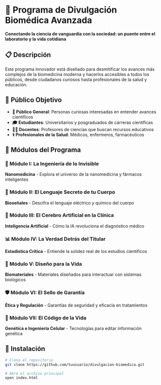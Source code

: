 # 🧬 Programa de Divulgación Biomédica Avanzada

**Conectando la ciencia de vanguardia con la sociedad: un puente entre el laboratorio y la vida cotidiana**

## 📋 Descripción

Este programa innovador está diseñado para desmitificar los avances más complejos de la biomedicina moderna y hacerlos accesibles a todos los públicos, desde ciudadanos curiosos hasta profesionales de la salud y educación.

## 🎯 Público Objetivo

- **👥 Público General**: Personas curiosas interesadas en entender avances científicos
- **🎓 Estudiantes**: Universitarios y posgraduados de carreras científicas
- **👨‍🏫 Docentes**: Profesores de ciencias que buscan recursos educativos
- **⚕️ Profesionales de la Salud**: Médicos, enfermeros, farmacéuticos

## 🧩 Módulos del Programa

### 🔬 Módulo I: La Ingeniería de lo Invisible
**Nanomedicina** - Explora el universo de la nanomedicina y fármacos inteligentes

### 🧠 Módulo II: El Lenguaje Secreto de tu Cuerpo  
**Bioseñales** - Descifra el lenguaje eléctrico y químico del cuerpo

### 🤖 Módulo III: El Cerebro Artificial en la Clínica
**Inteligencia Artificial** - Cómo la IA revoluciona el diagnóstico médico

### 📊 Módulo IV: La Verdad Detrás del Titular
**Estadística Crítica** - Entiende la solidez real de los estudios científicos

### 🦴 Módulo V: Diseño para la Vida
**Biomateriales** - Materiales diseñados para interactuar con sistemas biológicos

### 🛡️ Módulo VI: El Sello de Garantía
**Ética y Regulación** - Garantías de seguridad y eficacia en tratamientos

### 🧬 Módulo VII: El Código de la Vida
**Genética e Ingeniería Celular** - Tecnologías para editar información genética

## 🚀 Instalación

```bash
# Clona el repositorio
git clone https://github.com/tuusuario/divulgacion-biomedica.git

# Abre el archivo principal
open index.html
